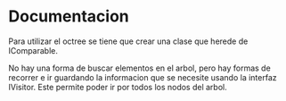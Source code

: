 # Documentacion

Para utilizar el octree se tiene que crear una clase que herede de IComparable.

No hay una forma de buscar elementos en el arbol, pero hay formas de recorrer e ir guardando la informacion que se necesite usando la interfaz IVisitor. Este permite poder ir por todos los nodos del arbol.